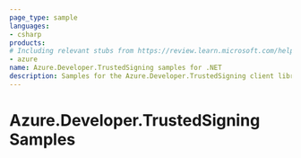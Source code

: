 ```yaml
---
page_type: sample
languages:
- csharp
products:
# Including relevant stubs from https://review.learn.microsoft.com/help/contribute/metadata-taxonomies#product
- azure
name: Azure.Developer.TrustedSigning samples for .NET
description: Samples for the Azure.Developer.TrustedSigning client library.
---
```


# Azure.Developer.TrustedSigning Samples

<!-- please refer to <https://github.com/Azure/azure-sdk-for-net/blob/main/sdk/template/Azure.Template/samples/README.md> to write sample readme. -->
